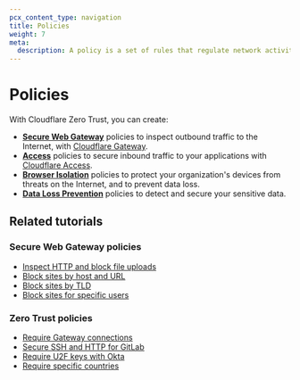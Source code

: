 ```yaml
---
pcx_content_type: navigation
title: Policies
weight: 7
meta:
  description: A policy is a set of rules that regulate network activity, such as who logs in to your applications or which websites your users can reach.
---
```


# Policies

With Cloudflare Zero Trust, you can create:

- [**Secure Web Gateway**](/cloudflare-one/policies/gateway/) policies to inspect outbound traffic to the Internet, with [Cloudflare Gateway](/cloudflare-one/glossary/#cloudflare-gateway).
- [**Access**](/cloudflare-one/policies/access/) policies to secure inbound traffic to your applications with [Cloudflare Access](/cloudflare-one/glossary/#cloudflare-access).
- [**Browser Isolation**](/cloudflare-one/policies/browser-isolation/) policies to protect your organization's devices from threats on the Internet, and to prevent data loss.
- [**Data Loss Prevention**](/cloudflare-one/policies/data-loss-prevention/) policies to detect and secure your sensitive data.

## Related tutorials

### Secure Web Gateway policies

- [Inspect HTTP and block file uploads](/cloudflare-one/policies/gateway/http-policies/common-policies/#block-google-drive-uploads)
- [Block sites by host and URL](/cloudflare-one/policies/gateway/http-policies/common-policies/#block-sites)
- [Block sites by TLD](/cloudflare-one/policies/gateway/dns-policies/common-policies/#block-top-level-domains)
- [Block sites for specific users](/cloudflare-one/policies/gateway/http-policies/common-policies/#check-user-identity)

### Zero Trust policies

- [Require Gateway connections](/cloudflare-one/identity/devices/)
- [Secure SSH and HTTP for GitLab](/cloudflare-one/tutorials/gitlab/)
- [Require U2F keys with Okta](/cloudflare-one/tutorials/okta-u2f/)
- [Require specific countries](/cloudflare-one/identity/users/groups/)
